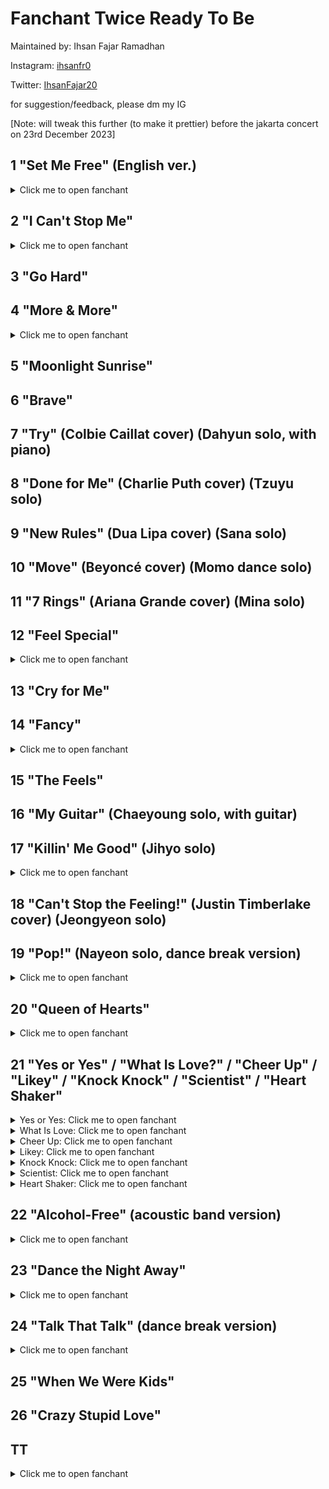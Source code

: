 # Fanchant Twice Ready To Be

Maintained by: Ihsan Fajar Ramadhan

Instagram: [ihsanfr0](https://instagram.com/ihsanfr0)

Twitter: [IhsanFajar20](https://twitter.com/IhsanFajar20)

for suggestion/feedback, please dm my IG

[Note: will tweak this further (to make it prettier) before the jakarta concert on 23rd December 2023]

## 1 "Set Me Free" (English ver.)

<details>

  <summary>Click me to open fanchant</summary>


<ins>***(teu.wa.i.seu.set.mi.peu.ri)***</ins>

modeun geol ileobeorindaedo <ins>***sanggwan eopseo***</ins>

jigeum i gamjeongi sunganira haedo

ijeneun deo isang nae mam <ins>***sumgigin shireo***</ins>

ne nunbichi nal jayuropge mandeuljana



<ins>***No No No No No***</ins>

uisikaji malgo nal anajwo

deoneun ileul geotdo sumgil geotdo eopseo 

<ins>***[cheer]***</ins>


nae modeun geol georeo <ins>***Risk it all***</ins>

i sarang malgoneun <ins>***Fade out***</ins>

Gonna set me <ins>***set me set me free***</ins>

nae mam kkeutkkaji gal teni

neon geunyang nal aneumyeon dwae

Come and <ins>***set me set me set me free***</ins>



naega wonhadeon Best of Me <ins>***(najeongmo)***</ins>

ije naneun ready to be <ins>***(sajimi)***</ins>

Yeah gonna <ins>***set me set me set me free (dachaejjeu)***</ins>

jigeum All eyes on me

nareul anajwo da borandeusi <ins>***(teuwaiseu)***</ins>

Yeah come and <ins>***set me set me set me free***</ins>



eoriseogeun chungdongira haedo <ins>***sanggwan eopseo***</ins>

nal gaduneun siseon ttawin imi Outta sight

jigeum urin naega kkumkkwowatdeon <ins>***geudaero***</ins>

nunape geuryeojin wanbyeokan Fantasy



<ins>***No No No No No***</ins>

singyeong sseujimalgo nal anajwo

deoneun ileul geotdo sumgil geotdo eopseo 

<ins>***[cheer]***</ins>



nae modeun geol georeo <ins>***Risk it all***</ins>

i sarang malgoneun <ins>***Fade out***</ins>

Gonna <ins>***set me set me set me free***</ins>

nae mam kkeutkkaji gal teni

neon geunyang nal aneumyeon dwae

Come and <ins>***set me set me set me free***</ins>



naega wonhadeon Best of Me <ins>***(najeongmo)***</ins>

ije naneun ready to be <ins>***(sajimi)***</ins>

Yeah gonna <ins>***set me set me set me free (dachaejjeu)***</ins>

jigeum All eyes on me

nareul anajwo da borandeusi <ins>***(teuwaiseu)***</ins>

Yeah come and <ins>***set me set me set me free***</ins>



I’m gonna tell you straight

No matter what they say (ei~)

du jeomeul inneun Line an kkeunkyeo <ins>***All my TWICE***</ins>

budichigo neomeojyeodo ireukyeo nal

du nuni matdaeul ttaen <ins>***Make me feel special***</ins>

neoro inhae wanjeonhan naro Completed

i mal mideodo dwae cause <ins>***this is official uh!***</ins>



nae modeun geol georeo <ins>***Risk it all***</ins>

i sarang malgoneun <ins>***Fade out***</ins>

Gonna <ins>***set me set me set me free***</ins>

nae mam kkeutkkaji gal teni

neon geunyang nal aneumyeon dwae

Come and <ins>***set me set me set me free***</ins>



naega wonhadeon Best of Me <ins>***(najeongmo)***</ins>

ije naneun ready to be <ins>***(sajimi)***</ins>

Yeah gonna <ins>***set me set me set me free***</ins> <ins>***(dachaejjeu)***</ins>

jigeum All eyes on me

nareul anajwo da borandeusi <ins>***(teuwaiseu)***</ins>

Yeah come and <ins>***set me set me set me free***</ins>


</details>

## 2 "I Can't Stop Me"

<details>

  <summary>Click me to open fanchant</summary>


<ins>***(neomuna jjarithae teu! wa! i! seu!)***</ins>



allami ullyeodae <ins>***Ring ring a ling***</ins>

seoroe nungiri daeul ttaemada

almyeonseo <ins>***bingbing doneunde***</ins>

jeomjeom dagagajana I know it’s too late



<ins>***maeumsogeuroneun***</ins> da algo itjana

gyeolgugeneun seoneul neomge dwel georaneun geol

<ins>***I’m warning to myself***</ins>

neo geureomyeon an dwae

maebun, maecho, nae mami nae mameul chuwolhae

<ins>***Out of control (TWICE!)***</ins>



nareul gamsihaneun jeo <ins>***Spot spot spotlight***</ins>

bichulsurok eodum sogeuro ppallyeo deureo

kkeuchi boineunde <ins>***I know it’s not right***</ins>

I can’t stop me, can’t stop me <ins>***(No eouo Ha!)***</ins>

nae ape noyeojin i <ins>***Red red red line***</ins>

geonneopyeone neowa nan imi nuneul matchwo

neukkigo sipeo <ins>***jjarithan Highlight***</ins>

I can’t stop me, can’t stop me <ins>***(No eouo)***</ins>



Ooh Ooh Ooh Ooh <ins>***(najeongmo)***</ins>

Ooh Ooh Ooh Ooh <ins>***(sajimi)***</ins>

Ooh Ooh Ooh Ooh <ins>***(dachaejjeu)***</ins>

I can’t stop me, can’t stop me



nungama dallagu <ins>***Ya ya***</ins>

ttak han beonman No rules <ins>***Ah ah***</ins>

moreun cheokae jwo Lights off <ins>***tonight***</ins>

na chameul su eopseul geo gata Losing myself



ijeneun <ins>***Turning back***</ins>

bulganeunghae nan jeomjeom deo gipeun eodume

neomuna <ins>***jjarithae***</ins>

na nuneul gameullae

dasineun doragal su eopseul geonman gatae

<ins>***Out of control (TWICE!)***</ins>



nareul gamsihaneun jeo <ins>***Spot spot spotlight***</ins>

bichulsurok eodum sogeuro ppallyeo deureo

kkeuchi boineunde <ins>***I know it’s not right***</ins>

I can’t stop me, can’t stop me <ins>***(No eouo Ha!)***</ins>

nae ape noyeojin i <ins>***Red red red line***</ins>

geonneopyeone neowa nan imi nuneul matchwo

neukkigo sipeo <ins>***jjarithan Highlight***</ins>

I can’t stop me, can’t stop me <ins>***(No eouo)***</ins>



Risky risky wiggy wigi

<ins>***This is an emergency***</ins>

Help me, help me, somebody stop me

<ins>***Cuz I know I can’t stop me***</ins>

dabeun algo itjana

<ins>***geunde gago itjana***</ins>

ireogo sipji ana

nae ane naega <ins>***tto inna bwa***</ins>



<ins>***[cheer]***</ins> naneun wonhaneunde

wonhaneun ge andwae

Guilty nan sileunde

I can’t stop me, can’t stop me, can’t stop me



nareul gamsihaneun jeo <ins>***Spot spot spotlight***</ins>

bichulsurok eodum sogeuro ppallyeo deureo

kkeuchi boineunde <ins>***I know it’s not right***</ins>

I can’t stop me, can’t stop me <ins>***(No eouo Ha!)***</ins>

nae ape noyeojin i Red red red line

geonneopyeone neowa nan imi nuneul matchwo

neukkigo sipeo <ins>***jjarithan Highlight***</ins>

I can’t stop me, can’t stop me <ins>***(No eouo)***</ins>



<ins>***(imnayeon yujeongyeon momojjang sanajjang)

(bakjihyo minajjang gimdahyeon sonchaeyeong)

(jojjeuwi jjarithae ai! kaen! seutap! mi!)***</ins>

I can’t stop me, can’t stop me



Ooh Ooh Ooh Ooh <ins>***(najeongmo)***</ins>

Ooh Ooh Ooh Ooh <ins>***(sajimi)***</ins>

Ooh Ooh Ooh Ooh <ins>***(dachaejjeu)***</ins>

<ins>***(bichulsurok ppajyeodeureo teu! wa! i! seu!)***</ins>


</details>

## 3 "Go Hard"


## 4 "More & More"

<details>

  <summary>Click me to open fanchant</summary>


I know I want it

ibe bareun sorin ije geumanhalge

Cause I deserve it <ins>***deserve it***</ins>

hoksi jamkkan naega miwojideorado geokjeong an halge

Cause I know you <ins>***I know you***</ins>



nae nuneul jakku pihaebwa (hey)

ne mameul jakku sumgyeobwa (hey)

naegeseo domangchyeobwa No no

gamatdeon nuneul tteosseul ttae (hey)

mundeuk naega tteooreul ttae (hey)

You are gonna be mine again



You’re gonna say <ins>***more more more more more and more***</ins>

meomchuji mothae More more more and more

geureoni han beon deo

I wanna have <ins>***more more more more more and more***</ins>

meomchugi sileo <ins>***More more more and more***</ins>

geureoni han beon deo <ins>***(TWICE)***</ins>



meomchujireul mothae

<ins>***More and more***</ins>

geureoni han beon deo <ins>***(deo)***</ins>

meomchugiga sileo

<ins>***More and more***</ins>

geureoni han beon deo <ins>***(TWICE)***</ins>



Do you feel me

niga nal wihan saramirago minni

Only for me <ins>***only for me***</ins>

ganjireoun mareun guji haji anado neon

Cause you know me <ins>***you know me***</ins>



ne gwireul jakku magado <ins>***(hey)***</ins>

nareul meolli mireonaedo <ins>***(hey)***</ins>

naegeseo meoreojyeodo (jeo meolli) No no

naega dasi neol bureumyeon <ins>***(hey)***</ins>

naye moksoril deureumyeon <ins>***(hey)***</ins>

You are gonna be mine again

Yeah han beon deo



You’re gonna say <ins>***more more more more more and more***</ins>

meomchuji mothae <ins>***More more more and more***</ins>

geureoni han beon deo

I wanna have more <ins>***more more more more and more***</ins>

meomchugi sileo <ins>***More more more and more***</ins>

geureoni han beon deo <ins>***(TWICE)***</ins>



meomchujireul mothae

<ins>***More and more***</ins>

geureoni han beon deo <ins>***(deo)***</ins>

meomchugiga sileo

<ins>***More and more***</ins>

geureoni han beon deo <ins>***(TWICE)***</ins>



<ins>***(Im Nayeon! Yoo Jeongyeon! Momojjang! Sanajjang! Park Jihyo!)***</ins>

<ins>***(Minajjang! Kim Dahyun! Son Chaeyeong! Cho Jjeuwi!)***</ins>

<ins>***(geureoni han beondeo)***</ins>

<ins>***(najeongmo! sajimi! dachaejjeu!) [cheer]***</ins>



nan wollae yoksimjaengi mollatdamyeon <ins>***mian***</ins>

sagwaneun miri halge Cuz I want you <ins>***more more***</ins>

uigyeoneun pillyo eopseo humchil geoya <ins>***ne mam***</ins>

naege hollige doelgeol You can’t say <ins>***no no***</ins>

nan dodukgoyangi <ins>***oneulmaneun neol***</ins>

kkok jabeureo wasseunikka <ins>***ttak gidaryeo neo***</ins>

meolli gaji malgo dasi naege <ins>***Come come***</ins>

Yeah han beon deo



meomchujireul mothae

<ins>***More and more***</ins>

geureoni han beon deo <ins>***(deo)***</ins>

meomchugiga sileo

<ins>***More and more***</ins>

geureoni han beon deo <ins>***(TWICE)***</ins>


</details>

## 5 "Moonlight Sunrise"


## 6 "Brave"


## 7 "Try" (Colbie Caillat cover) (Dahyun solo, with piano)


## 8 "Done for Me" (Charlie Puth cover) (Tzuyu solo)


## 9 "New Rules" (Dua Lipa cover) (Sana solo)


## 10 "Move" (Beyoncé cover) (Momo dance solo)


## 11 "7 Rings" (Ariana Grande cover) (Mina solo)


## 12 "Feel Special"

<details>

  <summary>Click me to open fanchant</summary>


You make me feel special

<ins>***(najeongmo! sajimi! dachaejjeu!)***</ins>

<ins>***(hamkkeyeoseohaengbokae)***</ins>

<ins>***(wonseu! teuwaiseu! jalhaja~!)***</ins>



geureon nari isseo

gapjagi honjain geonman gateun nal

eodil gado nae jariga anin geonman gatgo

<ins>***gogaen tteolgwojineun nal***</ins>



geureol ttae mada naege

<ins>***eolmana naega sojunghanji mal***</ins>

haejuneun neoye geu hanmadie

Everything’s alright

chorahan nobodyeseo dasi somebody

<ins>***teukbyeolhan naro byeonhae***</ins>



<ins>***You make me feel special***</ins>

sesangi amuri nal jujeo anchyeodo

apeugo apeun maldeuri nal jjilleodo

<ins>***nega isseo nan dasi useo***</ins>

That’s what you do

<ins>***Again I feel special***</ins>

amu geotdo anin jonjae gatdagado

sarajyeodo moreul saram gatdagado

<ins>***nal bureuneun ne moksorie***</ins>

I feel loved, I feel so special



<ins>***jakku***</ins> sumgoman sipeoseo

<ins>***maju***</ins> hagiga sileosseo

modeun ge uimireul ileun deusi

naega uimireul ileun deusi gamanhi

<ins>***jujeo anja isseul ttae***</ins>



<ins>***geu ttae nae ape natanan neoye***</ins>

ttatteuthan misowa songire

Everything’s alright

chorahan nobodyeseo dasi somebody

<ins>***teukbyeolhan naro byeonhae***</ins>



<ins>***You make me feel special***</ins>

sesangi amuri nal jujeo anchyeodo

apeugo apeun maldeuri nal jjilleodo

<ins>***nega isseo nan dasi useo***</ins>

That’s what you do

<ins>***Again I feel special***</ins>

amu geotdo anin jonjae gatdagado

sarajyeodo moreul saram gatdagado

<ins>***nal bureuneun ne moksorie***</ins>

I feel loved, I feel so special



<ins>***Oh~ You make everything alright***</ins>

gureumi jjwak kkin <ins>***haetsal han jum eomneun nal***</ins>

nega baro naye <ins>***shining light (ei~)***</ins>

That’s what you do

amuri eoduun bamdo dasi nat <ins>***(Oh~)***</ins>

I owe it to you

Because you make me feel



You make me feel special <ins>***[cheer]***</ins>

sesangi amuri nal jujeo anchyeodo

apeugo apeun maldeuri nal jjilleodo

<ins>***nega isseo nan dasi useo***</ins>

That’s what you do

<ins>***Again I feel special***</ins>

amu geotdo anin jonjae gatdagado

sarajyeodo moreul saram gatdagado

<ins>***nal bureuneun ne moksorie***</ins>

I feel loved, I feel so special



<ins>***(Im Nayeon! Yoo Jeongyeon! Momojjang!)***</ins>

<ins>***(Sanajjang! Park Jihyo! Minajjang!)***</ins>

<ins>***(Kim Dahyun! Son Chaeyoung! Cho Jjeuwi!)***</ins>

<ins>***(wonineo millieon)***</ins>

<ins>***(nunbusige saranghae)***</ins>

<ins>***(teu.wa.i.seu!)***</ins>


</details>

## 13 "Cry for Me"


## 14 "Fancy"

<details>

  <summary>Click me to open fanchant</summary>


(najeongmo! sajimi! dachaejjeu!

jigeum neoegero gallae

FANCY, TWICE!)



jigeum haneul gureum saegeun Tropical yeah (yeah!)

jeo taeyang ppalganbit ne du bol gata

Oh tell me I’m the only one baby

I fancy you (fancy you!) I fancy you fancy you (TWICE!)



It’s dangerous ttakkeumhae neon jangmi gata (yeah!)

gwaenchana jogeumdo nan geomnaji ana

deo sege kkok jaba Take my hand

jom wiheomhalgeoya deo wiheomhalgeoya baby



dalkomhan (hey!) chokollit aiseukeurimcheoreom

nogabeorineun jigeum nae gibun So lovely

kkamkkamhan (hey!) uju sok gajang banjjagineun

jeo byeol jeo byeol geu yeope keun ne byeol



geogi neo I fancy you amuna wonhaji ana

Hey I love you (Love ya)

geurae neo I fancy you kkumcheoreom haengbokaedo dwae

Cause I need you (What)



Fancy you

nuga meonjeo joahamyeon eottae

Fancy you

jigeum neoegero gallae Fancy, Ooh



maeil maeil nan jeongmal amugeotdo mothane

Oh my May day ireoda keunil nael geot gateunde

Bang bang meoriga hollin deut Reseti dwae

eojjeomyeon joa ige manneungeonji molla S.O.S



Swim swim neoran badae jamsuhami dwae

maeiri Birthday dalkomhae neowa naye Fantasy

Dream dream machi kkumgata bol kkojibeobwa

yojeum naye sangtae mesejin rallalla Baby



dalkomhan (hey!) chokollit aiseukeurimcheoreom

nogabeorineun jigeum nae gibun So lovely

kkamkkamhan (hey!) uju sok gajang banjjagineun

jeo byeol jeo byeol geu yeope keun ne byeol



geogi neo I fancy you amuna wonhaji ana

Hey I love you (Love ya)

geurae neo I fancy you kkumcheoreom haengbokaedo dwae

Cause I need you (What)



Fancy you

nuga meonjeo joahamyeon eottae

Fancy you

jigeum neoegero gallae Fancy, Ooh



[cheer] yeongicheoreom huk sarajilkka

neul gadeuki dama neol du nune dama

[cheer] saenggangmaneuro pogeunhaejyeo

mollae dwieseo ana neol nochi aneullae



geogi neo I fancy you amuna wonhaji ana

Hey I love you (Love ya)

geurae neo I fancy you kkumcheoreom haengbokaedo dwae

Cause I need you (What)



Fancy you

nuga meonjeo joahamyeon eottae

Fancy you

jigeum neoegero gallae Fancy TWICE!



</details>

## 15 "The Feels"


## 16 "My Guitar" (Chaeyoung solo, with guitar)


## 17 "Killin' Me Good" (Jihyo solo)

<details>

  <summary>Click me to open fanchant</summary>


(mudaecheonjae park jihyo! yeongwonhi! binnaja!)

Something that I can’t deny (park jihyo)

cheoeum ibeul daen geu sungan

onmomi neukkineun mwonga

Something that I can’t explain (saranghae)

hajiman neomu teukbyeolhae

nuneul gamgoseo jipjunghae



momi tteooreuneun sigan

nae ane deullineun soriman

deutgo geudaero ttaragallae (That’s what you do)

I’m losing all my senses

You’re taking me to places

And you know all that I can say is



[cheer] Killin’ me killin’ me good

(so good so good)

Feeling things I never knew that I could

nega mandeureojuneun i gibun

sip chomada saenggagi na (jihyoga)

nae moseube naega nolla

You’re killin’ me killin’ me good

You’re making me feel something new (hey)

You’re making me feel so brand new



[cheer] naboda nal deo jal aneun geoya

You keep on making me say oh my oh my

Don’t stop du daneoman kkeuteopsi

ne gwie soksagiji Take me so high



naege neol matgil sigan

ije neol wihae junbihan

nal boyeojulge neoegeman

I’ll let you lose your senses

And make you and go to places

Then I know all that you can say is



[cheer] You’re killin’ me killin’ me good

(so good so good)

Feeling things I never knew that I could

nega mandeureojuneun i gibun

sip chomada saenggagi na (jihyoga)

nae moseube naega nolla

You’re killin’ me killin’ me good

You’re making me feel something new (hey)

You’re making me feel so brand new



[cheer] Oh oh nal soljikage hae modu pyohyeonhage dwae

geuraeseo tto nae ibeseo naoneun

Oh oh neon wiheomhage dalkomhae (dalkomhae)

geuraeseo nan gyesok wonhae (wonhae)

I just can’t help but to say



[cheer] Killin’ me killin’ me good

(so good so good)

Feeling things I never knew that I could

nega mandeureojuneun i gibun

sip chomada saenggagi na (jihyoga)

nae moseube naega nolla

You’re killin’ me killin’ me good

You’re making me feel (saenggagi na park jihyo)

You’re making me feel (ttaragalge park jihyo)

You’re making me feel (gyesok wonhae park jihyo)

You’re making me feel so brand new

You’re killin’ me killin’ me good


</details>

## 18 "Can't Stop the Feeling!" (Justin Timberlake cover) (Jeongyeon solo)


## 19 "Pop!" (Nayeon solo, dance break version)

<details>

  <summary>Click me to open fanchant</summary>


(beoseonal suga eopseo, syupeoseuta Im Nayeon!)



What’s wrong?

hollil deusi nan neoreul jageukae (Pop, pop, pop)

Watch out, seollen deusi

ne bupun mami teojil deuthae (Pop, pop, pop)

(Let’s start) nae mamdaero play it

(Won’t stop) geochimeopsi shake it

You know? neon naege

dallyeoitdan geonman aradwo



imi neon nareul beoseonal suga eopseo

tteollin geu nunbit, ti naneun momjit, baby

teotteurigo sipeun neo (Pop, pop, pop)



seollemi meotgi jeone

I wanna make it

Pop, pop, pop, you want it

Pop, pop, pop, teojigil wonhae

gaseumi ttwineun i neukkim

I wanna make it

Pop, pop, pop, you want it

Pop, pop, pop, neol gatgil wonhae



Pop, pop, pop (Uh-uh)

Pop, pop, pop (Uh-uh)

Pop, pop, pop (Uh-uh)

Pop, pop, pop



neomu jal boyeo amuri sumgyeodo (imyeowon)

imi deulkin geol jakku dungdung tteodanijana (saranghae)



yeoyuropge check it

boran deusi, take it

Baby, baby, you’re out of control

So you’re under my control [cheer]



seollemi meotgi jeone

I wanna make it

Pop, pop, pop, you want it

Pop, pop, pop, teojigil wonhae

gaseumi ttwineun i neukkim

I wanna make it

Pop, pop, pop, you want it

Pop, pop, pop, neol gatgil wonhae



Pop, pop, pop (Uh-uh)

Pop, pop, pop (Uh-uh)

Pop, pop, pop (Uh-uh)

Pop, pop, pop



Pop, pop, beobeulgachi teojyeo beorilji molla

kkeutdo eopsi jeomjeom bupureo ga

naege puk ppajin neoreul aesseo chamjin ma

Baby, eyes on me now, naega teotteuryeo jul teni

Five! ja ttaega dwaesseo, four

ttak sumeul meomchwo, three

nan neoreul gyeonwo, two, one

Here we go [cheer]



seollemi meotgi jeone

I wanna make it

Pop, pop, pop, you want it

Pop, pop, pop, teojigil wonhae

gaseumi ttwineun i neukkim

I wanna make it

Pop, pop, pop, you want it

Pop, pop, pop, neol gatgil wonhae



(neoege puk peojyeoseo) Pop, pop, pop (Uh-uh)

(syupeoseuta Im Nayeon!) Pop, pop, pop (Uh-uh) (You gotta pop it)

(beoseonal suga eopseo) Pop, pop, pop (Uh-uh) (I can’t stop it)

(saranghaeyo, Im Nayeon!) Pop, pop, pop

[cheer]


</details>

## 20 "Queen of Hearts"

<details>

  <summary>Click me to open fanchant</summary>

</details>

## 21 "Yes or Yes" / "What Is Love?" / "Cheer Up" / "Likey" / "Knock Knock" / "Scientist" / "Heart Shaker"

<details>

  <summary>Yes or Yes: Click me to open fanchant</summary>


Hey boy

Look, I’m gonna make this simple for you,

you got two choices… Yes or Yes

(nae daedabeun hanaya, wai, i, eseu, TWICE!)



(im nayeon! yoo jeongyeon! momo-jjang! sana-jjang!)

(park jihyo! mina-jjang! kim dahyun! son chaeyoung! cho tzuyu!)

dul junge hanaman golla YES or YES?

Ah ah-

hanaman seontaekae eoseo YES or YES?



naega ireokedo igijeogieotdeonga

mwonga ireoke gatgo sipdeon jeok isseonna (isseonna)

da nolla (da nolla)

nae ppeonppeonhame

Come on and tell me yes



saenggakboda gwagamhaejin naye sinario

i jeongdo planimyeon wanbyeokae manjokae (manjokae)

I don’t care (I don’t care)

nuga mworaedo

You better tell me yes



nae mameun jeonghaesseo Yes!

geureom ije ne daedabeul deureul charye (ne-!)

himdeulmyeon bogireul julge neon goreugiman hae

gominhal pillyodo eopge haejulge (go.min.an.hae.)



mwol goreulji molla junbihaebwasseo

dul junge hanaman golla YES or YES?

ne maeumeul molla junbihaebwasseo

hanaman seontaekae eoseo YES or YES?



sileoneun sileo na animyeon uri?

seontaegeul jonjunghae geojeoreun geojeolhae

seontaekjineun hana ja seontaegeun ni mam

It’s all up to you~

dul junge hanaman golla YES or YES?



jinsimilkka? Do not guess

jinsimini? Do not ask

aemaehan jwau malgo hwaksilhi wiaraero

There’s no letters N & O jiwobeorillae oneul buro

bokjapage gominhal pillyo eopseo jeongdabeun YES YES YO



eopdeon igisimdo jageukaneun neoye nungwa

neol hyanghan hogisimi mannaseo

taolla (taolla) taoreunda (taoreunda)

My heart burn burn burn

You better hurry up



jogeum swipge malhajamyeon

neon mwol gollado nal mannage dwel geoya (wa-!)

mwo jom hwangdanghagin haedo eokjirago haedo

jeoldae huhwehaji anke haejulge (hu.hwe.an.hae)



mwol goreulji molla junbihaebwasseo

dul junge hanaman golla YES or YES?

ne maeumeul molla junbihaebwasseo

hanaman seontaekae eoseo YES or YES?

sileoneun sileo na animyeon uri?

seontaegeul jonjunghae geojeoreun geojeolhae

seontaekjineun hana ja seontaegeun ni mam

Now, it’s all up to you



Maybe not No! No!

Maybe yes No! No!

jom deo seonmyeonghage ni mameul naege boyeobwa

gwi giullyeobwa

museun soriga deulliji anni?

It’s! simple! Y! E! S! hey!



[cheer]

dul junge hanaman golla Yes or Yes?

hanaman seontaekae eoseo Yes or Yes?

hana deo botaeseo Yes or Yes or Yes?

gollabwa ja seontaegeun ni mam



mwol goreulji molla junbihaebwasseo

dul junge hanaman golla YES or YES?

ne maeumeul molla junbihaebwasseo

hanaman seontaekae eoseo YES or YES?

sileoneun sileo na animyeon uri?

seontaegeul jonjunghae geojeoreun geojeolhae

seontaekjineun hana ja seontaegeun ni mam

It’s all up to you~



hanaman seontaekae eoseo TWICE or TWICE?


</details>

<details>

  <summary>What Is Love: Click me to open fanchant</summary>

(TWICE)

(gaja!) What is Love?

(nae sarangeun baro neo, teu.wa.i.seu!)



maeilgachi yeonghwa sogeseona

chaek sogeseona deurama sogeseo sarangeul neukkyeo

Um- sarangeul baewo



nae ilcheoreom jakku gaseumi ttwieo

dugeundugeungeoryeo seolleime bupureo olla

Um- gunggeumhaeseo michil geonman gata



Ooh eonjengan naegedo

ireon iri siljero ireonalkka

geuge eonjejjeumilkka? eotteon saramilkka?



I wanna know

satangcheoreom dalkomhadaneunde

I wanna know

haneureul naneun geot gatdaneunde

I wanna know know know know

What is love?

sarangi eotteon neukkiminji



I wanna know

haru jongil utgo itdaneunde

I wanna know

sesangi da areumdapdaneunde

I wanna know know know know

What is love?

eonjengan naegedo sarangi olkka



jigeum ireon sangsangmaneurodo

tteoollyeoman bwado gaseumi teojil geot gateunde

Um- ireoke joeunde



manil eonjenga jinjjaro naege

sarangi ol ttae nan ureobeoriljido molla

Um- jeongmal gunggeumhae michil geonman gata



Ooh eonjengan naegedo

ireon iri siljero ireonalkka

geuge eonjejjeumilkka? eotteon saramilkka?



I wanna know

satangcheoreom dalkomhadaneunde

I wanna know

haneureul naneun geot gatdaneunde

I wanna know know know know

What is love?

sarangi eotteon neukkiminji



I wanna know

haru jongil utgo itdaneunde

I wanna know

sesangi da areumdapdaneunde

I wanna know know know know

What is love?

eonjengan naegedo sarangi olkka



jigeum sesang eoneu gose salgo inneunji

dodaeche eonjejjeum nawa mannage dwelleunji

eonje eotteoke uriui inyeoneun

sijakdwelleunji moreujiman neukkimi eojjeonji



jinjja joeul geot gata waenji

yeonghwa deuramabodado deo meotjin

sarangi ol geoya nae yegam eonjena matji

eoseo natanabwa naneun da junbiga dwaetji

Ready!



(eodi isseulkka)

chajanael geoya

(eodi isseulkka)

bogo sipeo jukgesseo

deo isang chameul su eopseul geonman gata



satangcheo [cheer] reom dalkomhadaneunde

haneureul [cheer] naneun geot gatdaneunde



I wanna know know know know

What is love?

sarangi eotteon neukkiminji



haru jong[cheer]il utgo itdaneunde

sesangi [cheer] da areumdapdaneunde



I wanna know know know know

What is love?

eonjengan naegedo sarangi olkka



I wanna know (im nayeon! yoo jeongyeon! momo-jjang!)

(sana-jjang)I wanna know

(park jihyo! mina-jjang! kim dahyun! son chaeyoung!)

(chou tzuyu! wonseu-e! sarangeun! teudungi!)I wanna know know know know What is love?

I wanna know I wanna know



I wanna know (im nayeon! yoo jeongyeon! momo-jjang!)

(sana-jjang)I wanna know

(park jihyo! mina-jjang! kim dahyun! son chaeyoung!)

(chou tzuyu! saranghae)I wanna know know know know

What is Love?

I wanna know


</details>

<details>

  <summary>Cheer Up: Click me to open fanchant</summary>

(teu.wa.i.seu)

maeil ullineun belbelbel

ijen nareul baeryeohae jwo

baeteori nangbihagin sileo

jakkuman bwa jakku jakkuman wa

jeonhwaga peong teojil geonman gata

molla molla sumdo mot swindae

na ttaemune himdeureo kung simjangi tteoreojindae wae

gyae mareun na neomu yeppeudae

jarang haneun geon anigo



a akkaneun mot badaseo mianhae

chingureul mannaneura shy shy shy

mannagin jom geureoko mianhae

jom itta yeollakalge later



joreujima eolma gaji ana

bureuge haejulge Baby

ajigeun jom illeo nae mam gatgin illeo

hajiman deo boyeojullae



CHEER UP BABY

CHEER UP BABY

jom deo himeul nae

yeojaga swipge mameul jumyeon an dwae

geuraeya (teu.wa.i.seu)nega nal deo joahage dwelgeol

taeyeonhage yeongihallae amureochi anke

naega neol joahaneun mam moreuge

just get it together and then baby CHEER UP



anjeolbujeol moksoriga yeogikkaji deullyeo

ttame jeojeun jeonhwagiga yeogiseodo boyeo

baro baro daedapaneun geotdo maeryeok eopseo

mesijiman ilgo hwagin an haneun geon gibon



eoeoeo neomu simhaenna boy

ireodaga jichilkka bwa geokjeongdwegin hago

eoeoeo an geureomyeon naega deo

ppajil geonman gateo ppajil geonman gateo



a dapjangeul mot hae jwoseo mianhae

chingureul mannaneura shy shy shy

mannagin jom geureoko mianhae

jom itta yeollakalge later



joreuji ma eodi gaji ana

dweeo julge neoye Baby

neomu ppallin sileo seonguireul deo boyeo

naega neol gidaryeo julge



CHEER UP BABY

CHEER UP BABY

jom deo himeul nae

yeojaga swipge mameul jumyeon an dwae

geuraeya (teu.wa.i.seu)nega nal deo joahage dwelgeol

taeyeonhage yeongihallae amureochi anke

naega neol joahaneun mam moreuge

just get it together and then baby CHEER UP



[cheer] nado nega joa sangcheo ibeulkka bwa

geokjeongdwejiman yeojanikka ihaehaejugil

songmaeum deulkilkka bwa geobi na

jigeumcheoreom jogeumman deo dagawa

geuri orae geollijin ana

just get it together and then baby CHEER UP



[cheer] Be a man, a real man

gotta see you love me like a real man

Be a man, a real man

gotta see you love me like a real man



CHEER UP BABY

CHEER UP BABY

jom deo himeul nae

yeojaga swipge mameul jumyeon an dwae

geuraeya (teu.wa.i.seu)nega nal deo joahage dwelgeol



taeyeonhage yeongihallae amureochi anke

naega neol joahaneun mam moreuge

just get it together and then baby CHEER UP


</details>

<details>

  <summary>Likey: Click me to open fanchant</summary>

(TWICE!)

(laikireul! nulleojwo! teu.wa.i.seu)



seollenda Me Likey Me Likey Likey Likey

Me Likey Likey Likey

dugeundugeundugeun Heart Heart



Me Likey Me Likey Likey Likey

Me Likey Likey Likey

dugeundugeundugeun



jakku deureonaego sipji jakkuman

sasohan geot hanakkaji jeonbuda



jageun hwamyeon soge naega jeil yeppeo boigopa

ajigeun gamchwo ireon nae maeum kkukkkuk



meot burindaneun geon jeongmal gwichaneun geo [cheer]

geureotago jeoldae daechunghal suga eomneungeol



maeil gaseum ttwige hae igeon nega mollayaman dwae

geureomyeonseo ppeonppeonhage



BBkeurim papapa ripseutigeul mammamma

kamerae damabolkka yeppeuge



igeo bomyeon useojwo geurigo kkok nulleojwo

jeo mite angjeungmatgo saeppalgan

Heart Heart



geunde joayoran mareun ppeonhae

nae mam pyohyeonhagien bujokande

geunde joayo jamdo mot jado jigakage dwaedo joeungeol



seollenda Me Likey Me Likey Likey Likey

Me Likey Likey Likey

dugeundugeundugeun Heart Heart



Me Likey Me Likey Likey Likey

Me Likey Likey Likey

dugeundugeundugeun



sumeul hup chama jipeoreul ollige

dasi hanbeon heorireul hup

eurachachacha da ibeotda Baby

sesangen yeppeun osi neomunado manko mana



BBBkeurim papapa ripseutigeul mammamma

kamerae damabolkka yeppeuge



igeo bomyeon useojwo geurigo kkok nulleojwo

jeo mite angjeungmatgo saeppalgan

Heart Heart



geunde joayoran mareun ppeonhae

nae mam pyohyeonhagien bujokande

geunde joayo jamdo mot jado jigakage dwaedo joeungeol



[cheer]

geujeo barabogo itji amu maldo hal su eopji

[cheer]

jogeumman deo dagawayo nae mam arajwoyo

deo isang gamchugoman sipji ana



oneulttara gibuni kkulkkulhae

an geureoncheokae bwado seulpeune

amu baneung eomneun neo ttaeme ppijyeonneunde

nunchi eopsi chingudeuri naorago bureune



Oh jamkkanman jamkkanman

yeollagi ijeya oneungeol Woo

harujongil gibuni watda gatda

uldagado dasi sinnaseo chumchune



(im nayeon! yoo jeongyeon! momo-jjang! sana-jjang!

park jihyo! mina-jjang! kim dahyun! son chaeyoung! chou tzuyu!

won ineo millieon joayo!

laikireul nulleojwo teu.wa.i.seu)



seollenda Me Likey Me Likey Likey Likey

Me Likey Likey Likey

dugeundugeundugeun Heart Heart



Me Likey Me Likey Likey Likey

Me Likey Likey Likey

dugeundugeundugeun Heart Heart


</details>

<details>

  <summary>Knock Knock: Click me to open fanchant</summary>

yeoldu siga dwemyeon datyeoyo jogeumman seodulleo jullaeyo

Knock knock knock knock knock on my door

Knock knock knock knock knock on my door

bami dwemyeon nae mamsoge churimmuni yeollijyo

nugunga pillyohae Someone else



jakkujakku seoseongine mollaemollae humchyeobone

Knock knock knock knock knock on my door

Knock knock knock knock knock on my door

bona mana tto playboy tteobona mana bad boy

hwaksini pillyohae

Knock knock



nae mami yeollige dudeuryeo jwo sege kung kung dasi han beon kung kung

Baby knock knock knock knock knock on my door

Knock knock knock knock knock

swipge yeollijineun aneul geoya

Say that you’re mine



naeildo moredo dasi wa jwo junbihago gidarilge (knock on my)

Baby knock knock knock knock knock on my door

Knock knock knock knock knock

deureodo gyesok deutgo sipeungeol Knock on my door



[cheer] pillyo eopseo gold key or get lucky

jinsimimyeon everything’s gonna be okay

eotteokae beolsseo wanna bwa jamsiman gidaryeo jullaeyo (ne!)

honja isseul ttae huk deureowa jeongsineopsi nal heundeureo nwa

jigeumi ttak neol wihan show time (make it yours)



daeng daeng ullimyeon maeil chajawa jullae

baengbaeng doldagan jamdeureo beorilgeollyo

Knock knock knock knock knock on my door

Knock knock knock knock knock on my door

Come in come in come in baby take my hands



nae mami yeollige dudeuryeo jwo sege kung kung dasi han beon kung kung

Baby knock knock knock knock knock on my door

Knock knock knock knock knock

swipge yeollijineun aneul geoya

Say that you’re mine



naeildo moredo dasi wa jwo junbihago gidarilge (knock on my)

Baby knock knock knock knock knock on my door

Knock knock knock knock knock

deureodo gyesok deutgo sipeungeol Knock on my door



[cheer] Hey hey i sigani jinamyeon

gudeo itdeon nae mami nae nae mami

aiseukeurimcheoreom noga beoril tenikka

(nado gomawo~)(Come knock on my door~)



nae mami yeollige dudeuryeo jwo (Oh~) sege kung kung dasi han beon kung kung

Baby knock knock knock knock knock on my door

Knock knock knock knock knock

swipge yeollijineun aneul geoya

Say that you’re mine



naeildo moredo dasi wa jwo junbihago gidarilge (knock on my)

Baby knock knock knock knock knock on my door

Knock knock knock knock knock

deureodo gyesok deutgo sipeungeol Knock on my door



(im nayeon! yoo jeongyeon! momo-jjang! sana-jjang!)

(park jihyo! mina-jjang! kim dahyun! son chaeyoung!)

(I’m freakin’ freakin’ out freakin’ out out knock knock)



(chou tzuyu! wonineo! millieon! nae mameul)

Knock knock knock knock knock on my door

Knock knock knock knock knock on my door


</details>

<details>

  <summary>Scientist: Click me to open fanchant</summary>

Yeah

(TWICE)

wae jakku nal yeonguhae

ainsyutaindo anigo

wae geureoke gageul jae

sin, cosdo anigo

milgo danggineun ge

nae seutaireun deo anigo

araboda mal geomyeon

nune balpijina ma jom jebal (jebal)



neon saenggagi mana munjeya munje

meoritsongman deullyeodabomyeon mwo hae (mwohae)

gak jael sigane dap nael sigane

Better make a move



Love ain’t a science

Don’t need no license

meori ssamaego gominhalsurok Minus

Don’t try to be a genius

Why so serious?

mami ganeun daero Wooah

mami sikin daero What u, what u waiting for?



geurae mwol aranaesseo?

geudongan nae daehae

daeum gwamogeun mwoya?

So what’s the next class, then?

baengnal yeonguhaebwatja ireon sigimyeon Failure

bun danwiro bakkwieodaeneun

nae mameun mot pureonaelgeol



neon saenggagi mana munjeya munje

meoritsongman deullyeodabomyeon mwo hae (mwohae)

gak jael sigane dap nael sigane

Better make a move



Love ain’t a science

Don’t need no license

meori ssamaego gominhalsurok Minus

Don’t try to be a genius

Why so serious?

mami ganeun daero Wooah

mami sikin daero What u, what u waiting for?



(Ooh~) You got a crush on me

(Ooh~) You’re gonna fall for me

sarang apeseo ironi museun soyong, It’s all useless, uh-huh



iron ppasakan Genius ainsyutain

bodan buldojeo Curious peurangkensyutain

cheoreom doljinhae seotunde meotjine

geochimeopsi, sege Rush

Got a crush on me



dabi eopseo jaemiinneun geol neon wae molla

dabeul molla seolleeotdeon geol neon wae molla

nasa hana ppajin geotcheoreom saranghaja

(teuwaiseusaranghae!) ttak hanaman aneun babo dwen geotcheoreom



Love ain’t a science, uhm-uhm

Need no license, uhm-uhm

yeonguhae About me ’bout me

chungbunhi You know ’bout me

Love ain’t a science, uhm-uhm

Need no license, uhm-uhm

malhaetjana What u, what u, what u waiting for?



[cheer] Love ain’t a science

Don’t need no license

meori ssamaego gominhalsurok Minus

Don’t try to be a genius

Why so serious?

mami ganeun daero Wooah

mami sikin daero What u, what u waiting for?



(Im Nayeon! Yoo Jeongyeon! Momojjang! Sanajjang! Park Jihyo! Minajjang! Kim Dahyun! Son Chaeyeoung! Cho Jjeuwi! joahae! dabi eopseo seolleyeo! dabeul molla saranghae! teu.wa.i.seu!)


</details>

<details>

  <summary>Heart Shaker: Click me to open fanchant</summary>

Yeah Yeah Yeah Yeah Yeah

Come and be my love Come and be my love baby

Yeah Yeah Yeah Yeah Yeah

(nae simjangeul heundeureo teu.wa.i.seu.)

Come and be my love Come and be my love baby



meonghani seoseo mak gomingomin hae na igeo jinjja jalhaneun jisinji

Yeah Yeah Yeah Yeah mwo eottae

No No No No michyeosseo



nan jjeuwirago hae

mujakjeong insahalkka

nae jeonhwabeonhoya

jjokjireul jugo domangchilkka

Yeah Yeah Yeah Yeah eotteokae

No No No No



jigeumiya

Girl you can do it

nuni majuchigo itjana

Love is timing

nochimyeon huhwehalji molla

Love is coming, coming jomman deo yonggireul nae

deoneun mangseoriji ma



isanghage saenggakaedo eojjeol su eopseo banhaesseunikka

You’re my heart shaker, shaker nochigi sileo

You’re my heart shaker, shaker eotteokae



babocheoreom an gidaryeo naega malhallae banhaebeoryeotdago

nega mame deundago haru jongil bogo sipdago Would you be my love

banhaebeoryeosseunikka



pyojeonggwalli hae eosaekaji anke

maltuneun Cool Cool ginjanghal pillyo eopseo

Yeah Yeah Yeah Yeah

jeongsin bajjak charigo jipjunghae

No No No No

eotteokae ttokbaro mot bogesseo



jigeumiya

Girl you can do it

nuni majuchigo itjana

Love is timing

nochimyeon huhwehalji molla

Love is coming, coming jomman deo yonggireul nae

deoneun mangseoriji ma



isanghage saenggakaedo eojjeol su eopseo banhaesseunikka

You’re my heart shaker, shaker nochigi sileo

You’re my heart shaker, shaker eotteokae



babocheoreom an gidaryeo naega malhallae banhaebeoryeotdago

nega mame deundago haru jongil bogo sipdago Would you be my love

banhaebeoryeosseunikka



[cheer] neodo nal wonhage dwelgeoya nal saranghage dwel geol

ganjeolhi bara neodo nawa gatgireul Oh Yeah



mangseoriji ma meonjeo dagaga

sarangeul malhae jujeohaji ma

Come baby, be my, be my. be my love

Come baby, Bae, Bae, Bae, Bae



isanghage saenggakaedo eojjeol su eopseo banhaesseunikka

You’re my heart shaker, shaker nochigi sileo

You’re my heart shaker, shaker eotteokae



babocheoreom an gidaryeo naega malhallae joahandago

nega mame deundago haru jongil bogo sipdago

saranghandago banhaebeoryeotdago



(Yeah Yeah Yeah Yeah Yeah)

You are mine, Be mine, You are mine, Be mine

(Yeah Yeah Yeah Yeah Yeah)

joahandago malhallae

banhaesseunikka


</details>

## 22 "Alcohol-Free" (acoustic band version)

<details>

  <summary>Click me to open fanchant</summary>

(najeongmo! sajimi! dachaejjeu! yeoreumen TWICE!)



neowa isseul ttaen naege

singihan byeonhwaga inneunde (inneunde~)

jakku miso jitge dwae

amu ildo eomneunde



jakku mabeobe geollyeo (geollyeo!)

bameul saedo an jollyeo (jollyeo!)

dareun saenggak jiwojyeo (wojyeo!)

simjangsorineun keojyeo (kungkung!)

sarangi cham swiwojyeo

geuraeseo ppajigo ppajyeo jeomjeom neoege

That’s what you do to me



naneun Alcohol Free geunde chwihae (chwihae~ chwihae~)

masin ge hanado eomneunde (eomneunde~)

neowa isseul ttaemada irae (irae~ irae~)

nal boneun ne nunbit ttaemune

neoneun nuneuro masineun nae champagne, nae wine

nae Tequila, Margarita

Mojito with lime [👏]

Sweet Mimosa, Pina colada

I’m drunk in you

I’m drunk in you

(teu.wa.i.seu)



neoneun jeongmal teukbyeolhae [cheer]

jeonhyeo dokaji aneunde

naje byeori tteuge hae

han mogeum masyeonneunde



jakku mabeobe geollyeo (geollyeo!)

bameul saedo an jollyeo (jollyeo!)

dareun saenggak jiwojyeo (wojyeo!)

simjangsorineun keojyeo (kungkung!)

sarangi cham swiwojyeo

geuraeseo ppajigo ppajyeo jeomjeom neoege

That’s what you do to me



naneun Alcohol Free geunde chwihae (chwihae~ chwihae~)

masin ge hanado eomneunde (eomneunde~)

neowa isseul ttaemada irae (irae~ irae~)

nal boneun ne nunbit ttaemune



yo alkoldosuneun wanjeon zero point zero

geunde masil ttaemada jakku gireul ileo

jago ireonado kkaejiga ana

geunde i gibun silchiga ana

Easy to the mouth and tummy

Like a drink made of honey

i sul ireumeun dodaeche mwoni

Makes the whole world bright and sunny



naneun Alcohol Free geunde chwihae (chwihae~ chwihae~)

masin ge hanado eomneunde (eomneunde~)

neowa isseul ttaemada irae (irae~ irae~)

nal boneun ne nunbit ttaemune

neoneun nuneuro masineun nae champagne, nae wine

nae Tequila, Margarita

Mojito with lime [👏]

Sweet Mimosa, Pina colada

I’m drunk in you

I’m drunk in you


</details>

## 23 "Dance the Night Away"

<details>

  <summary>Click me to open fanchant</summary>

Na na na na na na na Na na na na na na na-

(su.bun.chung.jeon teu.wa.i.seu)



You and me in the moonlight (Ah ah ah ah-)

byeolkkot chukje yeollin bam (Ah ah ah ah ah-)

padosorireul teulgo chumeul chuneun i sungan

i neukkim jeongmal ttagiya! (Ah ah ah ah ah-)



badaya uriwa gachi nora (Ah-)

barama neodo ijjogeuro wa (Wah-)

dalbit jomyeong araeseo neowa nawa sesanggwa

da gachi Party all night long yeh it’s good!



[cheer] If you wanna have some fun

jjapjjalhan gonggicheoreom i sungane teukbyeolhan haengbogeul nochiji ma

One two three Let’s go

jeo uju wiro naragal deut chumchureo ga Hey

Let’s dance the night away [cheer]

Let’s dance the night away



Yeah- One two three Let’s go

jeo bada geonneo deullil deut sori jilleo

Let’s dance the night away

Dance the night away!!!

Let’s dance the night away!!! (Hoo-Woo!)

Dance the night away!!!

Let’s dance the night away!!!



You and me in this cool night (Ah ah ah ah-)

miso jinneun banjjok dal (Ah ah ah ah hey!)

geu eonjenga neowa na, jeo dal dwinmyeoneuro ga

patireul yeolgiro yaksok!! yeh it’s good! (Hey!)



[cheer] If you wanna have some fun

eunbit moraealcheoreom i sungane teukbyeolhan haengbogeul nochiji ma

One two three Let’s go

jeo uju wiro naragal deut chumchureo ga Hey-

Let’s dance the night (Huh woo-) away [cheer]

Let’s dance the night away (Hey!)



Yeah- One two three Let’s go

jeo bada geonneo deullil deut sori jilleo (Yeah!)

Let’s dance the night away



oneuri majimagin deut sori jilleo jeo meolli

kkeuteopsi naraoreul deut himkkeot ttwieo deo nopi

oneuri majimagin deut sori jilleo jeo meolli (ya! ya! ya!)

ssodajineun byeolbitgwa

Let’s dance the night away

[cheer] (yeah- yeah- yeah-)

Let’s dance the night away

Yeah- One two three Let’s go

(Yeah!)

Let’s dance the night away

yeah yeah yeah!

yeah yeah yeah!

yeah yeah yeah yeah

(im nayeon! yoo jeongyeon!) Let’s dance the night away

(momojjang! sanajjang!) Let’s dance the night away

(park jihyo! minajjang!) Let’s dance the night away

(kim dahyun! son chaeyoung!) Let’s dance the night away

(chou tzuyu!) Let’s dance the night away

[cheer]


</details>

## 24 "Talk That Talk" (dance break version)

<details>

  <summary>Click me to open fanchant</summary>

(najeongmo, sajimi, dachaejjeu, yeongwonhae)

(wonseuga, deullyeojulge, teuwaiseu, I love you)



nal boneun eyes, ssik unneun lips

mame deulji, I like it

ne A to Z kkwae dalkomhae (That’s right)

But I wanna skip (Just skip)

deo gyeoljeongjeogin thing (That thing)

bonnoneul wonhae bingbing dollin

seoron ttawi malgo (I mean L-word)



deo deo deo deo deo deo boyeojwo

neo neo neo neo neo neol allyeojwo

jigeum nan need some hints

chaeugo isseo neoran crosswords

Beep, beep, beep, beep, beep, the time is up

nan imi al geot gatjiman

ne moksoriro baro deutgo sipeunde (TWICE!)



Baby, nae dabeun ppeonhajana, yes or yes?

milgeona danggineun gwaenhan sigan nangbineun shireuni?

gwagamhage say it now, wonhae, one to ten

sijakaebolkka right now (gaja!)



[cheer] Tell me what you want

Tell me what you need

A to Z, da malhaebwa

But sijageun ireoke hae

Talk that talk, ttak han madi

Talk that talk, L-O-V-E

deullyeojwo, ooh

Now, now, now, now, now, yeah



neoye nun look, look look

wiaraero roll, roll, roll

ilgeotjana mwo picha

nunbit sai ogo ganeun mal (TWICE!)

chageunchageun, one, two, three (Just one, two, three)

deo chinjeolhage A-B-C (Like A-B-C)

Don’t stop and just replay, replay



Baby, nal ango dalkomhage tell me now

ttaeroneun ppeonhan mari deo jotaneun geol aljanni?

Favorite part, jigeumiya, now we’re almost there

sijakaebolkka right now (gaja!)



[cheer] Tell me what you want

Tell me what you need

A to Z, da malhaebwa

But sijageun ireoke hae

Talk that talk, ttak han madi

Talk that talk, L-O-V-E

deullyeojwo, ooh

Now, now, now, now, now, yeah



[cheer] dansunhan words, saranghandaneun mal

geuge daya nan kkumimeopsi deutgil wonhaji

[cheer] miruji ana neoege dagaga

nan simplehage da malhalge, I love you (I love you)



Tell me what you want

Tell me what you need

A to Z, da jochiman

nan i mari jeil joeunde

Talk that talk, ttak han madi

Talk that talk, L-O-V-E

Oh, yeah, it sounds so (Ayy) good

deo ppajyeodeureo puk



Tell me what you want

Tell me what you need

han beon deo haejwo geurae banggeum geu mal

Talk that talk, ttak han madi

Talk that talk, L-O-V-E

deullyeojwo, ooh

Now, now, now, now, now, yeah


</details>

## 25 "When We Were Kids"

## 26 "Crazy Stupid Love"

## TT

<details>

  <summary>Click me to open fanchant</summary>

(im nayeon! yoo jeongyeon! momo-jjang! sana-jjang!

park jihyo! mina-jjang! kim dahyun! son chaeyoung! chou tzuyu!

won ineo millieon! sesange dan hanappunin teu.wa.i.seu)



ireojido mothaneunde jeoreojido mothane

geujeo barabomyeo ba-ba-ba-baby

maeil sangsangman hae ireumgwa hamkke sseuk mareul nwanne baby

ajik urin moreuneun sainde



amugeona geolchyeodo areumdawo (dawo)

geoul sok dan duriseo haneun fashion show show



ibeonen jeongmal kkokkkok 

naega meonjeo talk talk

dajim ppuningeol maebeon dajim ppuningeol



nanananananana konnoraega naodaga nado mollae

nunmul nal geot gatae anin geot gatae naega anin geot gatae

I love you so much



imi nan da keotdago saenggakaneunde (ppang!)

eojjeomyeon nae maminde wae

nae mamdaero hal su eomneun geon wae

mireonaeryeogo hamyeon halsurok

jakku kkeullyeo wae jakku jakku kkeullyeo baby



I’m like TT Just like TT

ireon nae mam moreugo neomuhae neomuhae

I’m like TT (Ah~)

Just like TT (Ah~)

Tell me that you’d be my baby



[cheer] eocheoguni eopdago hae eolgul gapseul mothandae

jeonhyeo wiro andwae ba-ba-ba-baby

michil geot gatae i wajunge wae baeneun tto gopeun geonde

haru jongil meokgiman haneunde



maemmaemaemae amu jwedo eomneun inhyeongman ttaejji

jongil anjaitdaga eopdeuryeotda sigani hwekwekwek

pibuneun wae ireoke tto chikchik

jakku tiktik georigo man sipji

eomman gwichanke gyesok waewaewaewaewae



nanananananana konnoraega naodaga nado mollae

jjajeungnal geot gatae hwanal geot gatae ireon aega aninde

I love you so much



imi nan da keotdago saenggakaneunde (ppang!)

eojjeomyeon nae maminde wae

nae mamdaero hal su eomneun geon wae

mireonaeryeogo hamyeon halsurok

jakku kkeullyeo wae jakku jakku kkeullyeo baby



I’m like TT Just like TT

ireon nae mam moreugo neomuhae neomuhae

Tell me that you’d be my baby



idaero sarajyeo beorimyeon andwaeyo

ibeonen jeongmal kkokkkok naega meonjeo talk talk

dajim ppuningeol maebeon dajim ppuningeol



[cheer] imi nan da keotdago saenggakaneunde

eojjeomyeon nae maminde wae

nae mamdaero hal su eomneun geon wae

mireonaeryeogo hamyeon halsurok

jakku kkeullyeo wae jakku jakku kkeullyeo baby



I’m like TT Just like TT

ireon nae mam moreugo neomuhae neomuhae‘

I’m like TT (Ah~)

Just like TT (Ah~)

Tell me that you’d be my baby


</details>
